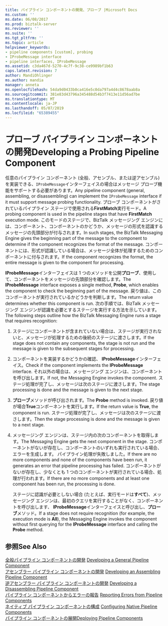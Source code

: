 ```yaml
---
title: パイプライン コンポーネントの開発、プローブ |Microsoft Docs
ms.custom: ''
ms.date: 06/08/2017
ms.prod: biztalk-server
ms.reviewer: ''
ms.suite: ''
ms.tgt_pltfrm: ''
ms.topic: article
helpviewer_keywords:
- pipeline components [custom], probing
- IProbeMessage interface
- pipeline interfaces, IProbeMessage
ms.assetid: c3da467d-5270-4c7f-9c38-ce9989bf1b63
caps.latest.revision: 7
author: MandiOhlinger
ms.author: mandia
manager: anneta
ms.openlocfilehash: 54da9d0433b0ca416e5c0da797a4d4c8678aab8a
ms.sourcegitcommit: 381e83d43796a345488d54b3f7413e11d56ad7be
ms.translationtype: MT
ms.contentlocale: ja-JP
ms.lasthandoff: 05/07/2019
ms.locfileid: "65389455"
---
```

# <a name="developing-a-probing-pipeline-component"></a><span data-ttu-id="89d46-102">プローブ パイプライン コンポーネントの開発</span><span class="sxs-lookup"><span data-stu-id="89d46-102">Developing a Probing Pipeline Component</span></span>
<span data-ttu-id="89d46-103">任意のパイプライン コンポーネント (全般、アセンブル、または逆アセンブル) を実装できる、`IProbeMessage`インターフェイスの場合はメッセージ プローブ機能をサポートする必要があります。</span><span class="sxs-lookup"><span data-stu-id="89d46-103">Any pipeline component (general, assembling, or disassembling) can implement the `IProbeMessage` interface if it must support message probing functionality.</span></span> <span data-ttu-id="89d46-104">プローブ コンポーネントがされているパイプライン ステージで使用される**FirstMatch**実行モード。</span><span class="sxs-lookup"><span data-stu-id="89d46-104">A probing component is used in the pipeline stages that have **FirstMatch** execution mode.</span></span> <span data-ttu-id="89d46-105">このモードのステージで、BizTalk メッセージング エンジンには、コンポーネント、コンポーネントのかどうか、メッセージの形式を認識するメッセージの先頭部分が付与されます。</span><span class="sxs-lookup"><span data-stu-id="89d46-105">In such stages, the BizTalk Messaging Engine gives the beginning part of the message to the component to determine if the component recognizes the format of the message.</span></span> <span data-ttu-id="89d46-106">コンポーネントには、形式が認識している場合は、メッセージ全体が処理するためのコンポーネントに付与されます。</span><span class="sxs-lookup"><span data-stu-id="89d46-106">If the component recognizes the format, the entire message is given to the component for processing.</span></span>  
  
 <span data-ttu-id="89d46-107">**IProbeMessage**インターフェイスは 1 つのメソッドを公開**プローブ**、使用して、コンポーネントをメッセージの先頭部分を確認します。</span><span class="sxs-lookup"><span data-stu-id="89d46-107">The **IProbeMessage** interface exposes a single method, **Probe**, which enables the component to check the beginning part of the message.</span></span> <span data-ttu-id="89d46-108">戻り値は、このコンポーネントが実行されているかどうかを判断します。</span><span class="sxs-lookup"><span data-stu-id="89d46-108">The return value determines whether this component is run.</span></span> <span data-ttu-id="89d46-109">次の手順では、BizTalk メッセージング エンジンが認識を必要とするステージを実行する方法を示しています。</span><span class="sxs-lookup"><span data-stu-id="89d46-109">The following steps outline how the BizTalk Messaging Engine runs a stage that requires recognition:</span></span>  
  
1. <span data-ttu-id="89d46-110">ステージにコンポーネントが含まれていない場合は、ステージが実行されないと、メッセージが処理するための後続のステージに渡さします。</span><span class="sxs-lookup"><span data-stu-id="89d46-110">If the stage does not contain any components, the stage is not run and the message is given to the subsequent stages for processing.</span></span>  
  
2. <span data-ttu-id="89d46-111">コンポーネントを実装するかどうかの確認、 **IProbeMessage**インターフェイス。</span><span class="sxs-lookup"><span data-stu-id="89d46-111">Check if the component implements the **IProbeMessage** interface.</span></span> <span data-ttu-id="89d46-112">それ以外の場合は、メッセージング エンジンは、コンポーネントを呼び出します。</span><span class="sxs-lookup"><span data-stu-id="89d46-112">If not, the Messaging Engine invokes the component.</span></span> <span data-ttu-id="89d46-113">ステージ処理が完了し、メッセージは次のステージに渡さします。</span><span class="sxs-lookup"><span data-stu-id="89d46-113">The stage processing is done and the message is given to the next stage.</span></span>  
  
3. <span data-ttu-id="89d46-114">**プローブ**メソッドが呼び出されます。</span><span class="sxs-lookup"><span data-stu-id="89d46-114">The **Probe** method is invoked.</span></span> <span data-ttu-id="89d46-115">戻り値が場合**True**コンポーネントを実行します。</span><span class="sxs-lookup"><span data-stu-id="89d46-115">If the return value is **True**, the component is run.</span></span> <span data-ttu-id="89d46-116">ステージ処理が完了し、メッセージは次のステージに渡さします。</span><span class="sxs-lookup"><span data-stu-id="89d46-116">Then the stage processing is done and the message is given to a next stage.</span></span>  
  
4. <span data-ttu-id="89d46-117">メッセージング エンジンは、ステージ内の次のコンポーネントを取得します。</span><span class="sxs-lookup"><span data-stu-id="89d46-117">The Messaging Engine gets the next component in the stage.</span></span> <span data-ttu-id="89d46-118">コンポーネントがないが存在し、コンポーネントのいずれも実行されている場合、エラーを生成します。 パイプライン処理が失敗しました。</span><span class="sxs-lookup"><span data-stu-id="89d46-118">If there are no more components and none of the components have been run, it generates an error that pipeline processing has failed.</span></span> <span data-ttu-id="89d46-119">コンポーネントがないが存在し、少なくとも 1 つのコンポーネントが実行されている場合、処理が行われます。</span><span class="sxs-lookup"><span data-stu-id="89d46-119">If there are no more components and at least one component has been run, the processing is done.</span></span>  
  
   <span data-ttu-id="89d46-120">ステージに認識が必要としない場合 (たとえば、実行モードは**すべて**)、メッセージング エンジンは、最初のクエリを実行することがなく、コンポーネントを呼び出します、 **IProbeMessage**インターフェイスと呼び出し、**プローブ**メソッド。</span><span class="sxs-lookup"><span data-stu-id="89d46-120">If a stage does not require recognition (for example, the execution mode is **All**), the Messaging Engine invokes the component without first querying for the **IProbeMessage** interface and calling the **Probe** method.</span></span>  
  
## <a name="see-also"></a><span data-ttu-id="89d46-121">参照</span><span class="sxs-lookup"><span data-stu-id="89d46-121">See Also</span></span>  
 <span data-ttu-id="89d46-122">[全般パイプライン コンポーネントの開発](../core/developing-a-general-pipeline-component.md) </span><span class="sxs-lookup"><span data-stu-id="89d46-122">[Developing a General Pipeline Component](../core/developing-a-general-pipeline-component.md) </span></span>  
 <span data-ttu-id="89d46-123">[アセンブラー パイプライン コンポーネントの開発](../core/developing-an-assembling-pipeline-component.md) </span><span class="sxs-lookup"><span data-stu-id="89d46-123">[Developing an Assembling Pipeline Component](../core/developing-an-assembling-pipeline-component.md) </span></span>  
 <span data-ttu-id="89d46-124">[逆アセンブラー パイプライン コンポーネントの開発](../core/developing-a-disassembling-pipeline-component.md) </span><span class="sxs-lookup"><span data-stu-id="89d46-124">[Developing a Disassembling Pipeline Component](../core/developing-a-disassembling-pipeline-component.md) </span></span>  
 <span data-ttu-id="89d46-125">[パイプライン コンポーネントからエラーの報告](../core/reporting-errors-from-pipeline-components.md) </span><span class="sxs-lookup"><span data-stu-id="89d46-125">[Reporting Errors from Pipeline Components](../core/reporting-errors-from-pipeline-components.md) </span></span>  
 <span data-ttu-id="89d46-126">[ネイティブ パイプライン コンポーネントの構成](../core/configuring-native-pipeline-components.md) </span><span class="sxs-lookup"><span data-stu-id="89d46-126">[Configuring Native Pipeline Components](../core/configuring-native-pipeline-components.md) </span></span>  
 [<span data-ttu-id="89d46-127">パイプライン コンポーネントの展開</span><span class="sxs-lookup"><span data-stu-id="89d46-127">Deploying Pipeline Components</span></span>](../core/deploying-pipeline-components.md)